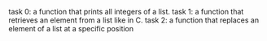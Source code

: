 task 0: a function that prints all integers of a list.
task 1: a function that retrieves an element from a list like in C.
task 2: a function that replaces an element of a list at a specific position
